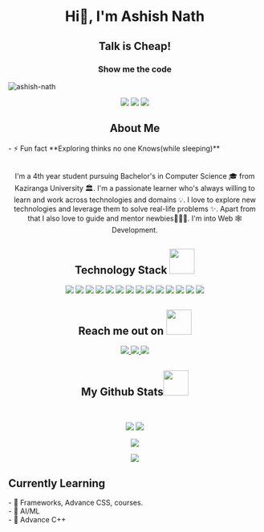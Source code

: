 

<h1 align="center">Hi👋</span>, I'm Ashish Nath</h1>
<h2 align="center">Talk is Cheap!</h2>
<h3 align="center">Show me the code</h3>

<p align="left"> <img src="https://komarev.com/ghpvc/?username=ashish-nath&label=Profile%20views&color=0e75b6&style=flat" alt="ashish-nath" /> </p>
<p align="center">
 
 <img src="https://badges.pufler.dev/visits/ashish-nath/ashish-nath"/> 
 <!-- <img src="https://badges.pufler.dev/years/ritik307"/> -->
 <img src="https://badges.pufler.dev/repos/ashish-nath"/>
 <img src="https://badges.pufler.dev/commits/monthly/ashish-nath" />

</p>

<h2 align="center">About Me</h2>
- ⚡ Fun fact **Exploring thinks no one Knows(while sleeping)** <br> <br>
 <p align="center">
  I'm a 4th year student pursuing Bachelor's in Computer Science 🎓 from Kaziranga University 🏛. I'm a passionate learner who's always willing to    learn and work across technologies and domains 💡. I love to explore new technologies and leverage them to solve real-life problems ✨. Apart from that I also love to guide and mentor newbies👨🏻‍💻. I'm into Web 🕸️ Development.
</p> 

<h2 align="center">Technology Stack <img src="https://github.com/ritik307/ritik307/blob/main/images/laptop.gif" width="50"></h2>

<p align="center">
 <img src="https://img.shields.io/badge/C-00599C?style=flat-square&logo=c&logoColor=white"/>
<img src="https://img.shields.io/badge/-java-E34A86?style=flat-square&logo=java"/>
<img src="https://img.shields.io/badge/-C++-00599C?style=flat-square&logo=c"/>
<img src="https://img.shields.io/badge/-HTML5-E34F26?style=flat-square&logo=html5&logoColor=white"/>
<img src="https://img.shields.io/badge/-CSS3-1572B6?style=flat-square&logo=css3"/>
<img src="https://img.shields.io/badge/-Bootstrap-563D7C?style=flat-square&logo=bootstrap"/>
<img src="https://img.shields.io/badge/-Heroku-430098?style=flat-square&logo=heroku"/>
<img src="https://img.shields.io/badge/-JavaScript-black?style=flat-square&logo=javascript"/>
<img src="https://img.shields.io/badge/-Nodejs-black?style=flat-square&logo=Node.js"/>
<img src="https://img.shields.io/badge/-React-black?style=flat-square&logo=react"/>
<img src="https://img.shields.io/badge/-MongoDB-black?style=flat-square&logo=mongodb"/>
<img src="https://img.shields.io/badge/-MySQL-black?style=flat-square&logo=mysql"/>
<img src="https://img.shields.io/badge/-Git-black?style=flat-square&logo=git"/>
<img src="https://img.shields.io/badge/-GitHub-black?style=flat-square&logo=github"/>
</p>

<h2 align="center">Reach me out on <img src="https://media0.giphy.com/media/jqNPzdTTxQfOgOqpO4/source.gif" width="50"></h2>

<p align="center">
<a href="mailto: ashishnath2220@gmail.com">
 <img src="https://img.shields.io/badge/-ashishnath2220-c14438?style=flat-square&logo=Gmail&logoColor=white&link=mailto:ashishnath2220@gmail.com"/>
</a>
<a href="https://linkedin.com/in/https://www.linkedin.com/in/nathashish/">
 <img src="https://img.shields.io/badge/-ashishnath-blue?style=flat-square&logo=Linkedin&logoColor=white&link=https://www.linkedin.com/in/ritik-rawal-698a18142/"/>
</a>
 <a href="https://instagram.com/@n.aashishh">
 <img src="https://img.shields.io/badge/-n.aashishh-orange?style=flat-square&logo=instagram&logoColor=white&link=https://https://instagram.com/@n.aashishh/"/>
</a>
</p>

<h2 align="center">
  My Github Stats<img src="https://media.giphy.com/media/VgCDAzcKvsR6OM0uWg/giphy.gif" width="50">
</h2>
 
<br>

<p align = "center">
  <img  src = "https://github-readme-stats.vercel.app/api?username=ashish-nath&show_icons=true&theme=radical&line_height=27">
  <img src = "https://github-readme-stats.vercel.app/api/top-langs/?username=ashish-nath&hide=html,css,java,shaderlab,kotlin,hlsl&theme=radical">
</p>

<p align = "center">
 <img  src="https://github-readme-streak-stats.herokuapp.com/?user=ashish-nath&show_icons=true&locale=en&layout=compact&theme=radical&line_height=0" />
</p> 

<p align = "center">
 <img src="https://activity-graph.herokuapp.com/graph?username=ashish-nath&theme=redical">
</p>

<h2>Currently Learning</h2>
- 🌱 Frameworks, Advance CSS, courses. <br>
- 🌱 AI/ML <br>
- 🌱 Advance C++ <br>
